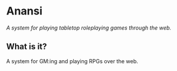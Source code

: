 Anansi
==================================================================
*A system for playing tabletop roleplaying games through the web.*


## What is it?
A system for GM:ing and playing RPGs over the web.
